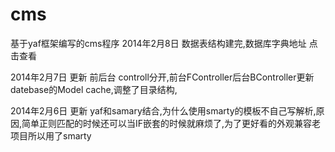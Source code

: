 cms
===

基于yaf框架编写的cms程序
2014年2月8日 数据表结构建完,数据库字典地址 点击查看

2014年2月7日 更新 前后台 controll分开,前台FController后台BController更新 datebase的Model cache,调整了目录结构,

2014年2月6日 更新 yaf和samary结合,为什么使用smarty的模板不自己写解析,原因,简单正则匹配的时候还可以当IF嵌套的时候就麻烦了,为了更好看的外观兼容老项目所以用了smarty
